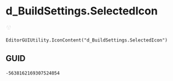 # d_BuildSettings.SelectedIcon
![](/img/d_BuildSettings.SelectedIcon.png)

``` CSharp
EditorGUIUtility.IconContent("d_BuildSettings.SelectedIcon")
```
## GUID
```
-5638162169307524054
```
